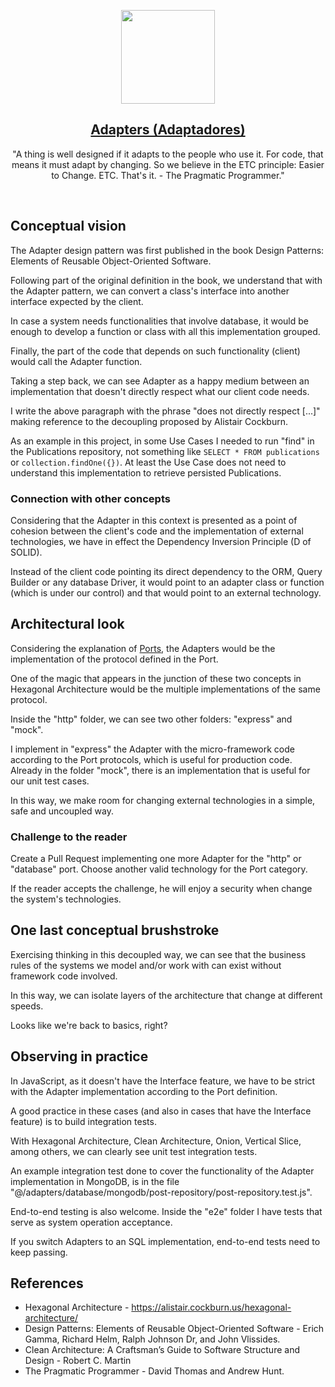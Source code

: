 <p align="center">
  <a href="https://pedromoraisf.medium.com">
    <img src="https://ouch-cdn2.icons8.com/Mh7LQsapa3U6bOVyJUiLqt_flRpvlJFTxFRFTtBPKC8/rs:fit:549:403/czM6Ly9pY29uczgu/b3VjaC1wcm9kLmFz/c2V0cy9wbmcvNDc4/Lzg4NGM0ZDQ2LWY5/OGItNDc1NS04ZGY0/LWQwOGQ1MDZmNWE4/Yi5wbmc.png" height="150">
    <h2 align="center">Adapters (Adaptadores)</h2>
  </a>
</p>

<p align="center">
  "A thing is well designed if it adapts to the people who use it. For code, that means it must adapt by changing. So we believe in the ETC principle: Easier to Change. ETC. That's it. - The Pragmatic Programmer."
</p>
<br />

## Conceptual vision

The Adapter design pattern was first published in the book Design Patterns: Elements of Reusable Object-Oriented Software.

Following part of the original definition in the book, we understand that with the Adapter pattern, we can convert a class's interface into another interface expected by the client.

In case a system needs functionalities that involve database, it would be enough to develop a function or class with all this implementation grouped.

Finally, the part of the code that depends on such functionality (client) would call the Adapter function.

Taking a step back, we can see Adapter as a happy medium between an implementation that doesn't directly respect what our client code needs.

I write the above paragraph with the phrase "does not directly respect [...]" making reference to the decoupling proposed by Alistair Cockburn.

As an example in this project, in some Use Cases I needed to run "find" in the Publications repository, not something like `SELECT * FROM publications` or `collection.findOne({})`. At least the Use Case does not need to understand this implementation to retrieve persisted Publications.

### Connection with other concepts

Considering that the Adapter in this context is presented as a point of cohesion between the client's code and the implementation of external technologies, we have in effect the Dependency Inversion Principle (D of SOLID).

Instead of the client code pointing its direct dependency to the ORM, Query Builder or any database Driver, it would point to an adapter class or function (which is under our control) and that would point to an external technology.

## Architectural look

Considering the explanation of [Ports](./../ports/readme.md), the Adapters would be the implementation of the protocol defined in the Port.

One of the magic that appears in the junction of these two concepts in Hexagonal Architecture would be the multiple implementations of the same protocol.

Inside the "http" folder, we can see two other folders: "express" and "mock".

I implement in "express" the Adapter with the micro-framework code according to the Port protocols, which is useful for production code. Already in the folder "mock", there is an implementation that is useful for our unit test cases.

In this way, we make room for changing external technologies in a simple, safe and uncoupled way.

### Challenge to the reader

Create a Pull Request implementing one more Adapter for the "http" or "database" port. Choose another valid technology for the Port category.

If the reader accepts the challenge, he will enjoy a security when change the system's technologies.

## One last conceptual brushstroke

Exercising thinking in this decoupled way, we can see that the business rules of the systems we model and/or work with can exist without framework code involved.

In this way, we can isolate layers of the architecture that change at different speeds.

Looks like we're back to basics, right?

## Observing in practice

In JavaScript, as it doesn't have the Interface feature, we have to be strict with the Adapter implementation according to the Port definition.

A good practice in these cases (and also in cases that have the Interface feature) is to build integration tests.

With Hexagonal Architecture, Clean Architecture, Onion, Vertical Slice, among others, we can clearly see unit test integration tests.

An example integration test done to cover the functionality of the Adapter implementation in MongoDB, is in the file "@/adapters/database/mongodb/post-repository/post-repository.test.js".

End-to-end testing is also welcome. Inside the "e2e" folder I have tests that serve as system operation acceptance.

If you switch Adapters to an SQL implementation, end-to-end tests need to keep passing.

## References

- Hexagonal Architecture - <a href="https://alistair.cockburn.us/hexagonal-architecture/">https://alistair.cockburn.us/hexagonal-architecture/</a>
- Design Patterns: Elements of Reusable Object-Oriented Software - Erich Gamma, Richard Helm, Ralph Johnson Dr, and John Vlissides.
- Clean Architecture: A Craftsman’s Guide to Software Structure and Design - Robert C. Martin
- The Pragmatic Programmer - David Thomas and Andrew Hunt.